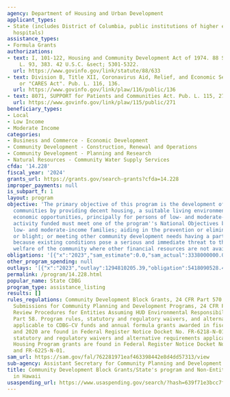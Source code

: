 ```yaml
---
agency: Department of Housing and Urban Development
applicant_types:
- State (includes District of Columbia, public institutions of higher education and
  hospitals)
assistance_types:
- Formula Grants
authorizations:
- text: I, 101-122, Housing and Community Development Act of 1974. 88 Stat. 633. Pub.
    L. 93, 383. 42 U.S.C. &sect; 5301-5322.
  url: https://www.govinfo.gov/link/statute/88/633
- text: Division B, Title XII, Coronavirus Aid, Relief, and Economic Security Act
    or "CARES Act". Pub. L. 116, 136.
  url: https://www.govinfo.gov/link/plaw/116/public/136
- text: 8071, SUPPORT for Patients and Communities Act. Pub. L. 115, 271.
  url: https://www.govinfo.gov/link/plaw/115/public/271
beneficiary_types:
- Local
- Low Income
- Moderate Income
categories:
- Business and Commerce - Economic Development
- Community Development - Construction, Renewal and Operations
- Community Development - Planning and Research
- Natural Resources - Community Water Supply Services
cfda: '14.228'
fiscal_year: '2024'
grants_url: https://grants.gov/search-grants?cfda=14.228
improper_payments: null
is_subpart_f: 1
layout: program
objective: 'The primary objective of this program is the development of viable urban
  communities by providing decent housing, a suitable living environment, and expanding
  economic opportunities, principally for persons of low- and moderate-income. Each
  activity funded must meet one of the program''s National Objectives by: Benefiting
  low- and moderate-income families; aiding in the prevention or elimination of slums
  or blight; or meeting other community development needs having a particular urgency
  because existing conditions pose a serious and immediate threat to the health or
  welfare of the community where other financial resources are not available.'
obligations: '[{"x":"2023","sam_estimate":0.0,"sam_actual":3338000000.0,"usa_spending_actual":7078072378.13},{"x":"2024","sam_estimate":0.0,"sam_actual":1012900000.0,"usa_spending_actual":5115008798.19},{"x":"2025","sam_estimate":0.0,"sam_actual":862900000.0,"usa_spending_actual":563007465.75}]'
other_program_spending: null
outlays: '[{"x":"2023","outlay":1294810205.39,"obligation":5418090528.45},{"x":"2024","outlay":250041544.98,"obligation":5040424548.19},{"x":"2025","outlay":16189897.79,"obligation":563324479.96}]'
permalink: /program/14.228.html
popular_name: State CDBG
program_type: assistance_listing
results: []
rules_regulations: Community Development Block Grants, 24 CFR Part 570. Consolidated
  Submissions for Community Planning and Development Programs, 24 CFR Part 91. Environmental
  Review Procedures for Entities Assuming HUD Environmental Responsibilities. 24 CFR
  Part 58. Program rules, statutory and regulatory waivers, and alternative requirements
  applicable to CDBG-CV funds and annual formula grants awarded in fiscal years 2019
  and 2020 are found in Federal Register Notice Docket No. FR-6218-N-01. Program rules,
  statutory and regulatory waivers and alternative requirements applicable to Recovery
  Housing Program grants are found in Federal Register Notice Docket No. FR-6265-N-01
  and FR-6225-N-01.
sam_url: https://sam.gov/fal/762281971eaf463398442e8d4dd57313/view
sub-agency: Assistant Secretary for Community Planning and Development
title: Community Development Block Grants/State's program and Non-Entitlement Grants
  in Hawaii
usaspending_url: https://www.usaspending.gov/search/?hash=639f71e3bcc7fb421e935d623cfbea0b
---
```

